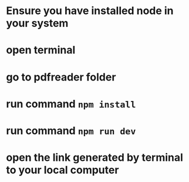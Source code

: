 # Ensure you have installed node in your system
# open terminal 
# go to pdfreader folder

# run command `npm install`
# run command `npm run dev`
# open the link generated by terminal to your local computer
